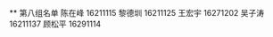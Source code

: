** 第八组名单
陈在峰         16211115
黎德圳         16211125
王宏宇         16271202
吴子涛         16211137
顾松平         16291114
